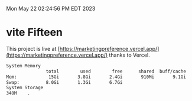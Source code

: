 Mon May 22 02:24:56 PM EDT 2023

# vite Fifteen


This project is live at [https://marketingpreference.vercel.app/](https://marketingpreference.vercel.app/) thanks to Vercel.

```bash
System Memory
               total        used        free      shared  buff/cache   available
Mem:            15Gi       3.8Gi       2.4Gi       910Mi       9.1Gi        10Gi
Swap:          8.0Gi       1.3Gi       6.7Gi
System Storage
340M	.
```
